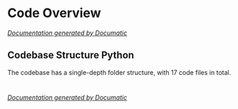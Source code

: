 # Code Overview

[_Documentation generated by Documatic_](https://www.documatic.com)

<!---Documatic-section-Codebase Structure Python-start--->
## Codebase Structure Python

The codebase has a single-depth folder structure,
                with 17 code files in total.

# #
<!---Documatic-section-Codebase Structure Python-end--->

[_Documentation generated by Documatic_](https://www.documatic.com)
